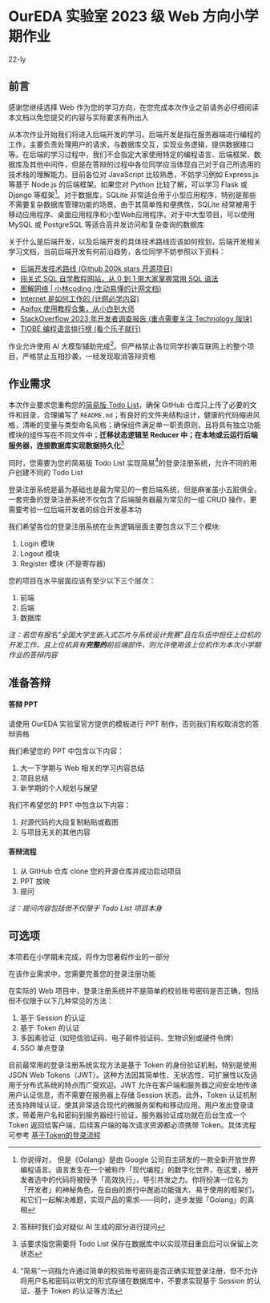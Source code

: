 # OurEDA 实验室 2023 级 Web 方向小学期作业

22-ly

## 前言

感谢您继续选择 Web 作为您的学习方向，在您完成本次作业之前请务必仔细阅读本文档以免您提交的内容与实际要求有所出入

从本次作业开始我们将进入后端开发的学习。后端开发是指在服务器端进行编程的工作，主要负责处理用户的请求，与数据库交互，实现业务逻辑，提供数据接口等。在后端的学习过程中，我们不会指定大家使用特定的编程语言、后端框架、数据库及其他中间件，但是在答辩的过程中各位同学应当体现自己对于自己所选用的技术栈的理解能力。目前各位对 JavaScript 比较熟悉，不妨学习例如 Express.js 等基于 Node.js 的后端框架。如果您对 Python 比较了解，可以学习 Flask 或 Django 等框架[^1]。对于数据库，SQLite 非常适合用于小型应用程序，特别是那些不需要复杂数据库管理功能的场景。由于其简单性和便携性，SQLite 经常被用于移动应用程序、桌面应用程序和小型Web应用程序。对于中大型项目，可以使用 MySQL 或 PostgreSQL 等适合高并发访问和复杂查询的数据库

关于什么是后端开发，以及后端开发的具体技术路线应该如何规划，后端开发相关学习文档，当前后端开发有何前沿趋势，各位同学不妨参照以下资料：

* [后端开发技术路线 (Github 200k stars 开源项目)](https://roadmap.sh/backend)
* [闯关式 SQL 自学教程网站，从 0 到 1 带大家掌握常用 SQL 语法](https://github.com/liyupi/sql-mother)
* [图解网络 | 小林coding (生动易懂的计网文档)](https://xiaolincoding.com/network/)
* [Internet 是如何工作的 (计网必学内容)](https://cs.fyi/guide/how-does-internet-work)
* [Apifox 使用教程合集，从小白到大师](https://apifox.com/blog/apifox-tutorial-collection/)
* [StackOverflow 2023 年开发者调查报告 (重点需要关注 Technology 版块)](https://survey.stackoverflow.co/2023/)
* [TIOBE 编程语言排行榜 (看个乐子就行)](https://www.tiobe.com/tiobe-index/)

作业允许使用 AI 大模型辅助完成[^2]。但严格禁止各位同学抄袭互联网上的整个项目，严格禁止互相抄袭，一经发现取消答辩资格

## 作业需求

本次作业要求您重构您的[简易版 Todo List](https://github.com/Houyi2333/OurEDA2023WebMidTerm)，确保 GitHub 仓库只上传了必要的文件和目录，合理编写了 `README.md`；有良好的文件夹结构设计，健康的代码缩进风格，清晰的变量与类型命名风格；确保组件满足单一职责原则，且将具有独立功能模块的组件写在不同文件中；**迁移状态逻辑至 Reducer 中；在本地或云运行后端服务器，连接数据库实现数据持久化**[^3]

同时，您需要为您的简易版 Todo List 实现简易[^4]的登录注册系统，允许不同的用户创建不同的 Todo List

登录注册系统是最为基础也是最为常见的一套后端系统，但是麻雀虽小五脏俱全，一套完备的登录注册系统不仅包含了后端服务器最为常见的一组 CRUD 操作，更需要考验一位后端开发者的综合开发基本功

我们希望各位的登录注册系统在业务逻辑层面主要包含以下三个模块:

1. Login 模块
2. Logout 模块
3. Register 模块 (不是寄存器)

您的项目在水平层面应该有至少以下三个层次：

1. 前端
2. 后端
3. 数据库

*注：若您有报名“全国大学生嵌入式芯片与系统设计竞赛”且在队伍中担任上位机的开发工作，且上位机具有**完整的**前后端部件，则允许使用该上位机作为本次小学期作业的答辩内容*

## 准备答辩

#### 答辩 PPT

请使用 OurEDA 实验室官方提供的模板进行 PPT 制作，否则我们有权取消您的答辩资格

我们希望您的 PPT 中包含以下内容：

1. 大一下学期与 Web 相关的学习内容总结
2. 项目总结
3. 新学期的个人规划与展望

我们不希望您的 PPT 中包含以下内容：

1. 对源代码的大段复制粘贴或截图
2. 与项目无关的其他内容

#### 答辩流程

1. 从 GitHub 仓库 clone 您的开源仓库并成功启动项目
2. PPT 放映
3. 提问

*注：提问内容包括但不仅限于 Todo List 项目本身*

## 可选项

本项若在小学期未完成，将作为您暑假作业的一部分

在该作业需求中，您需要完善您的登录注册功能

在实际的 Web 项目中，登录注册系统并不是简单的校验账号密码是否正确，包括但不仅限于以下几种常见的方法：

1. 基于 Session 的认证
2. 基于 Token 的认证
3. 多因素验证（如短信验证码、电子邮件验证码、生物识别或硬件令牌）
4. SSO 单点登录

目前最常用的登录注册系统实现方法是基于 Token 的身份验证机制，特别是使用 JSON Web Tokens（JWT）。这种方法因其简单性、无状态性、可扩展性以及适用于分布式系统的特点而广受欢迎。JWT 允许在客户端和服务器之间安全地传递用户认证信息，而不需要在服务器上存储 Session 状态。此外，Token 认证机制还支持跨域认证，使其非常适合现代的微服务架构和移动应用。用户发出登录请求，带着用户名和密码到服务器经行验证，服务器验证成功就在后台生成一个 Token 返回给客户端，后续客户端的每次请求资源都必须携带 Token。具体流程可参考 [基于Token的登录流程](https://cloud.tencent.com/developer/article/1444727)

[^1]:你说得对， 但是《Golang》是由 Google 公司自主研发的一款全新开放世界编程语言。语言发生在一个被称作「现代编程」的数字化世界，在这里，被开发者选中的代码将被授予「高效执行」，导引并发之力。你将扮演一位名为「开发者」的神秘角色，在自由的旅行中邂逅功能强大、易于使用的框架们，和它们一起解决难题，实现产品的需求——同时，逐步发掘「Golang」的真相
[^2]:答辩时我们会对疑似 AI 生成的部分进行提问
[^3]:该要求指您需要将 Todo List 保存在数据库中以实现项目重启后可以保留上次状态
[^4]:“简易”一词指允许通过简单的校验账号密码是否正确实现登录注册，但不允许将用户名和密码以明文的形式存储在数据库中，不要求实现基于 Session 的认证、基于 Token 的认证等方法
